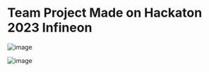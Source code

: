 # Team Project Made on Hackaton 2023 Infineon

![image](https://github.com/YrSk-tech/Team-Project-Hackaton-Infineon-/assets/32609324/7030a81a-a401-4ee1-8135-1efeaa8af6e0)

![image](https://github.com/YrSk-tech/Team-Project-Hackaton-Infineon-/assets/32609324/2b5fc6be-487e-4f59-a34d-be1e373f9943)

